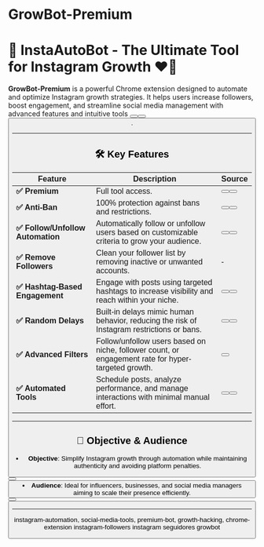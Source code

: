 # GrowBot-Premium

# 📱 InstaAutoBot - The Ultimate Tool for Instagram Growth ❤️🚀

**GrowBot-Premium** is a powerful Chrome extension designed to automate and optimize Instagram growth strategies. It helps users increase followers, boost engagement, and streamline social media management with advanced features and intuitive tools <button class="citation-flag" data-index="4"><button class="citation-flag" data-index="6"><button class="citation-flag" data-index="8">.

---

## 🛠️ Key Features

| **Feature**                          | **Description**                                                                                     | **Source** |
|--------------------------------------|-----------------------------------------------------------------------------------------------------|------------|
| **✅ Premium**                | Full tool access.            | <button class="citation-flag" data-index="1"><button class="citation-flag" data-index="10"> |
| **✅ Anti-Ban**                | 100% protection against bans and restrictions.            | <button class="citation-flag" data-index="1"><button class="citation-flag" data-index="10"> |
| **✅ Follow/Unfollow Automation**     | Automatically follow or unfollow users based on customizable criteria to grow your audience.       | <button class="citation-flag" data-index="4"><button class="citation-flag" data-index="6"> |
| **✅ Remove Followers**               | Clean your follower list by removing inactive or unwanted accounts.                                | -          |
| **✅ Hashtag-Based Engagement**       | Engage with posts using targeted hashtags to increase visibility and reach within your niche.      | <button class="citation-flag" data-index="1"><button class="citation-flag" data-index="6"> |
| **✅ Random Delays**                  | Built-in delays mimic human behavior, reducing the risk of Instagram restrictions or bans.          | <button class="citation-flag" data-index="6"><button class="citation-flag" data-index="8"> |
| **✅ Advanced Filters**               | Follow/unfollow users based on niche, follower count, or engagement rate for hyper-targeted growth. | <button class="citation-flag" data-index="6">      |
| **✅ Automated Tools**                | Schedule posts, analyze performance, and manage interactions with minimal manual effort.            | <button class="citation-flag" data-index="1"><button class="citation-flag" data-index="10"> |

---

## 🎯 Objective & Audience
- **Objective**: Simplify Instagram growth through automation while maintaining authenticity and avoiding platform penalties. <button class="citation-flag" data-index="6"><button class="citation-flag" data-index="8">  
- **Audience**: Ideal for influencers, businesses, and social media managers aiming to scale their presence efficiently. <button class="citation-flag" data-index="1"><button class="citation-flag" data-index="5"> 

---

instagram-automation, social-media-tools, premium-bot, growth-hacking, chrome-extension instagram-followers instagram seguidores growbot
